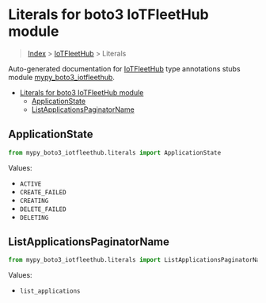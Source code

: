 # Literals for boto3 IoTFleetHub module

> [Index](../README.md) > [IoTFleetHub](./README.md) > Literals

Auto-generated documentation for [IoTFleetHub](https://boto3.amazonaws.com/v1/documentation/api/latest/reference/services/iotfleethub.html#IoTFleetHub)
type annotations stubs module [mypy_boto3_iotfleethub](https://pypi.org/project/mypy-boto3-iotfleethub/).

- [Literals for boto3 IoTFleetHub module](#literals-for-boto3-iotfleethub-module)
  - [ApplicationState](#applicationstate)
  - [ListApplicationsPaginatorName](#listapplicationspaginatorname)

## ApplicationState

```python
from mypy_boto3_iotfleethub.literals import ApplicationState
```

Values:

- `ACTIVE`
- `CREATE_FAILED`
- `CREATING`
- `DELETE_FAILED`
- `DELETING`

## ListApplicationsPaginatorName

```python
from mypy_boto3_iotfleethub.literals import ListApplicationsPaginatorName
```

Values:

- `list_applications`
